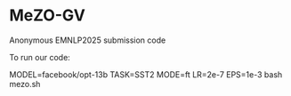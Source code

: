 # MeZO-GV
Anonymous EMNLP2025 submission code

To run our code:

MODEL=facebook/opt-13b TASK=SST2 MODE=ft LR=2e-7 EPS=1e-3 bash mezo.sh

